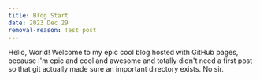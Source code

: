 ```yaml
---
title: Blog Start
date: 2023 Dec 29
removal-reason: Test post
---
```


Hello, World! Welcome to my epic cool blog hosted with GitHub pages, because I'm epic and cool and awesome and totally didn't need a first post so that git actually made sure an important directory exists. No sir.

<!--this stuff should really just let me deploy my bloody stupid little site.-->